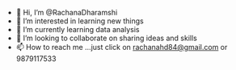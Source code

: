 - 👋 Hi, I’m @RachanaDharamshi
- 👀 I’m interested in learning new things
- 🌱 I’m currently learning data analysis
- 💞️ I’m looking to collaborate on sharing ideas and skills
- 📫 How to reach me ...just click on rachanahd84@gmail.com or 9879117533

<!---
RachanaDharamshi/RachanaDharamshi is a ✨ special ✨ repository because its `README.md` (this file) appears on your GitHub profile.
You can click the Preview link to take a look at your changes.
--->

